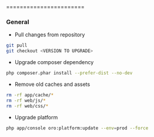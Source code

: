 =======================

### General

  * Pull changes from repository
```bash
git pull
git checkout <VERSION TO UPGRADE>
```
  * Upgrade composer dependency
```bash
php composer.phar install --prefer-dist --no-dev
```
  * Remove old caches and assets
```bash
rm -rf app/cache/*
rm -rf web/js/*
rm -rf web/css/*
```
  * Upgrade platform
```bash
php app/console oro:platform:update --env=prod --force
```


